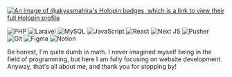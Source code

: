 [![An image of @akyasmahira's Holopin badges, which is a link to view their full Holopin profile](https://holopin.me/akyasmahira)](https://holopin.io/@akyasmahira)


![PHP](https://img.shields.io/badge/PHP-3b4252?style=for-the-badge&logo=php&logoColor=white)
![Laravel](https://img.shields.io/badge/Laravel-3b4252?style=for-the-badge&logo=laravel&logoColor=white)
![MySQL](https://img.shields.io/badge/MySQL-3b4252?style=for-the-badge&logo=mysql&logoColor=white)
![JavaScript](https://img.shields.io/badge/JavaScript-3b4252?style=for-the-badge&logo=javascript&logoColor=white)
![React](https://img.shields.io/badge/React-3b4252?style=for-the-badge&logo=react&logoColor=white)
![Next JS](https://img.shields.io/badge/Next.js-3b4252?style=for-the-badge&logo=nextdotjs&logoColor=white)
![Pusher](https://img.shields.io/badge/Pusher-3b4252?style=for-the-badge&logo=pusher&logoColor=white)
![Git](https://img.shields.io/badge/Git-3b4252?style=for-the-badge&logo=git&logoColor=white)
![Figma](https://img.shields.io/badge/Figma-3b4252?style=for-the-badge&logo=figma&logoColor=white)
![Notion](https://img.shields.io/badge/Notion-3b4252?style=for-the-badge&logo=notion&logoColor=white)

Be honest, I'm quite dumb in math. I never imagined myself being in the field of programming, but here I am fully focusing on website development.
Anyway, that's all about me, and thank you for stopping by!
